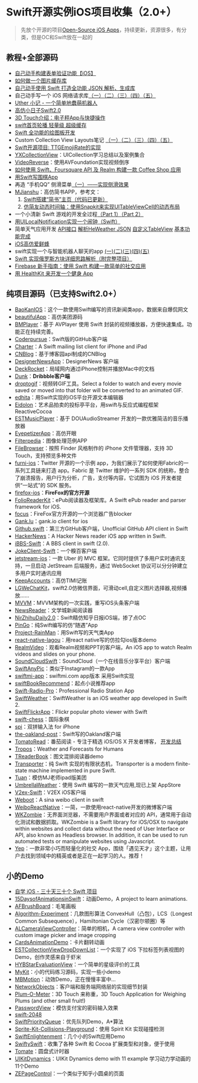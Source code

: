 # Swift开源实例iOS项目收集（2.0+）
> 先放个开源的项目[Open-Source iOS Apps][1]，持续更新，资源很多，有分类，但是OC和Swift放在一起的

## 教程+全部源码
- [自己动手构建表单验证功能【iOS】][2]
- [如何做一个图片缓存库][3]
- [自己动手使用 Swift 打造全功能 JSON 解析、生成库][4]
- 自己动手写一个 iOS 网络请求库[（一）][5][（二）][6][（三）][7][（四）][8][（五）][9]
- [Uther 小记 - 一个简单地蠢萌机器人][10]
- [高仿小日子Swift2.0][11]
- [3D Touch介绍：电子秤App与快捷操作][12]
- [swift首页轮播 轻量级 超级缓存][13]
- [Swift 全功能的绘图板开发][14]
- Custom Collection View Layouts笔记 [（一）][15][（二）][16][（三）][17][（四）][18][（五）][19]
- [Swift开源项目: TTGEmojiRate的实现][20]
- [YXCollectionView][21]：UICollection学习总结以及案例集合
- [VideoReverse][22]：使用AVFoundation实现视频倒序
- [如何使用 Swift、Foursquare API 及 Realm 构建一款 Coffee Shop 应用][23]
- [用Swift写围棋App][24]
- 再造 “手机QQ” 侧滑菜单[（一）——实现侧滑效果][25]
- [MJianshu][26]：高仿简书APP，参考文：
	1. [Swift搭建“简书”主页（代码已更新）][27]
	2. [仿简友动态时间轴：使用Snapkit来实现UITableViewCell的动态布局][28]
- 一个小清新 Swift 游戏的开发全过程[（Part 1）][29][（Part 2）][30]
- [用UILocalNotification实现一个闹钟（Swift）][31]
- 简单天气应用开发 [API接口][32] [解析HeWeather JSON][33] [自定义TableView][34] [基本功能完成][35]
- [iOS高仿爱鲜蜂][36]
- swift实现一个与智能机器人聊天的app [(一)][37][(二)][38][(三)][39][(四)][40][(五)][41]
- [Swift 实现俄罗斯方块详细思路解析（附完整项目）][42]
- [Firebase 新手指南：使用 Swift 构建一款简单的社交应用][43]
- [用 HealthKit 来开发一个健身 App][44]

## 纯项目源码（已支持Swift2.0+）
- [BaoKanIOS][45]：这个一款使用Swift编写的资讯新闻类app，数据来自爆侃网文
- [beautifulApp][46]：高仿美团源码
- [BMPlayer][47]：基于 AVPlayer 使用 Swift 封装的视频播放器，方便快速集成。功能正在持续完善。
- [Coderpursue][48]：Swift版的GitHub客户端
- [Charter][49]：A Swift mailing list client for iPhone and iPad
- [CNBlog][50]：基于博客园api制成的CNBlog
- [DesignerNewsApp][51]：DesignerNews 客户端
- [DeckRocket][52]：局域网内通过iPhone控制并播放Mac中的文档
- [Dunk][53]：**Dribbble客户端**
- [droptogif][54]：视频转GIF工具。Select a folder to watch and every movie saved or moved into that folder will be converted to an animated GIF.
- [edhita][55]：用Swift实现的iOS平台开源文本编辑器
- [Eidolon][56]：艺术品拍卖的投标亭平台，用swift与反应式编程框架 ReactiveCocoa
- [ESTMusicPlayer][57]：基于 DOUAudioStreamer 开发的一款优雅简洁的音乐播放器
- [EyepetizerApp][58]：高仿开眼
- [Filterpedia][59]：图像处理范例APP
- [FileBrowser][60]：按照 Finder 风格制作的 iPhone 文件管理器，支持 3D Touch，支持预览多种文件
- [furni-ios][61]：Twitter 开源的一个示例 app，为我们展示了如何使用Fabric的一系列工具链来打造 app。Fabric 是 Twitter 维护的一系列 SDK 的统称，整合了崩溃报告，用户行为分析，广告，支付等内容，它试图为 iOS 开发者提供“一站式”的 SDK 服务。
- [firefox-ios][62]：**FireFox的官方开源**
- [FolioReaderKit][63]：ePub阅读器及框架库。A Swift ePub reader and parser framework for iOS.
- [focus][64]：FireFox官方开源的一个浏览器广告blocker
- [Gank.lu][65]：gank.io client for ios
- [Github.swift][66]：第三方GitHub客户端，Unofficial GitHub API client in Swift
- [HackerNews][67]：A Hacker News reader iOS app written in Swift.
- [iBBS-Swift][68]：A BBS client in swift (2.0).
- [JokeClient-Swift][69]：一个糗百客户端
- [jetstream-ios][70]：一款 Uber 的 MVC 框架。它同时提供了多用户实时通讯支持，一旦启动 JetStream 后端服务，通过 WebSocket 协议可以分分钟建立多用户实时通讯应用
- [KeepAccounts][71]：高仿TIMI记账
- [LGWeChatKit][72]，swift2.0仿微信界面，可滑动cell,自定义图片选择器,视频播放……
- [MVVM][73]：MVVM架构的一次实践，重写iOS头条客户端
- [NewsReader][74]：文学城新闻阅读器
- [NirZhihuDaily2.0][75]：Swift精仿知乎日报iOS端，掺了点OC
- [PinGo][76]：纯Swift编写的仿“随遇”App
- [Project-RainMan][77]：用Swift写的天气类App
- [react-native-lagou][78]：用react native写的仿拉勾ios版本demo
- [RealmVideo][79]：观看Realm视频和PPT的客户端，An iOS app to watch Realm videos and slides on your phone.
- [SoundCloudSwift][80]：SoundCloud（一个在线音乐分享平台）客户端
- [SwiftAnyPic][81]：类似于Instagram的一款App
- [swiftmi-app][82]：swiftmi.com app版本 采用Swift实现
- [swiftBookRecommend][83]：起点小说推荐app
- [Swift-Radio-Pro][84]：Professional Radio Station App
- [SwiftWeather][85]：SwiftWeather is an iOS weather app developed in Swift 2. 
- [SwiftFlickrApp][86]：Flickr popular photo viewer with Swift 
- [swift-chess][87]：国际象棋
- [spi][88]：双拼输入法 for iPhone
- [the-oakland-post][89]：Swift写的Oakland客户端
- [TomatoRead][90]：番茄阅读 - 专注于精选 iOS/OS X 开发者博客， [开发总结][91]
- [Tropos][92]：Weather and Forecasts for Humans
- [TReaderBook][93]：图文混排阅读器demo
- [Transporter][94]：纯 Swift 实现的有限状态机，Transporter is a modern finite-state machine implemented in pure Swift. 
- [Tuan][95]：模仿MJ老师ipad版美团
- [UmbrellaWeather][96]：使用 Swift 编写的一款天气应用,现已上架 AppStore
- [V2ex-Swift][97]：V2EX iOS客户端
- [Weboot][98]：A sina weibo client in swift
- [WeiboReactNative][99]：一简，一款使用react-native开发的微博客户端
- [WKZombie][100]：无界面浏览器，不需要用户界面或者对应的 API，通常用于自动化测试和数据抓取。WKZombie is a Swift library for iOS/OSX to navigate within websites and collect data without the need of User Interface or API, also known as Headless browser. In addition, it can be used to run automated tests or manipulate websites using Javascript.
- [Yep][101]：一款非常小巧而轻量化的社交 App，围绕「遇见天才」这个主题，让用户去找到领域中的精英或者是正在一起学习的人。推荐！

## 小的Demo
- [自学 iOS - 三十天三十个 Swift 项目][102]
- [15DaysofAnimationsinSwift][103]：动画Demo，A project to learn animations.
- [AFBrushBoard][104]：毛笔画板
- [Algorithm-Experiment][105]：几款图形算法 ConvexHull（凸包），LCS（Longest Common Subsequence），Hamiltonian Cycle（汉密尔顿圈）等
- [ALCameraViewController][106]：简单的相机，A camera view controller with custom image picker and image cropping
- [CardsAnimationDemo][107]：卡片翻转动画
- [ESTCollectionViewDropDownList][108]：一个实现了 iOS 下拉标签列表视图的 Demo，创作灵感来自于虾米
- [HYBStarEvaluationView][109]：一个简单的星级评价的工具
- [MyKit][110]：小的代码练习源码，实现一些小demo
- [MBMotion][111]：动效Demo，正在慢慢丰富中…
- [NetworkObjects][112]：客户端和服务端网络层的实现细节封装
- [Plum-O-Meter][113]：3D Touch 来称重，3D Touch Application for Weighing Plums (and other small fruit!)
- [PasswordView][114]：模仿支付宝的密码输入效果
- [swift-2048][115]
- [SwiftPriorityQueue][116]：优先队列Demo，A\*算法
- [Sprite-Kit-Collisions-Playground][117]：使用 Spirit Kit 实现碰撞检测
- [SwiftEnlightenment][118]：几个小的Swift应用Demo
- [SwiftySwift][119]：收集了各种 Swift 和 Cocoa 扩展类型和对象，便于使用
- [Tomate][120]：圆盘式计时器
- [UIKitDynamics][121]：UIKit Dynamics demo with 11 example 学习动力学动画的11个Demo
- [ZEPageControl][122]：一个类似于知乎小圆桌的页面



[1]:	https://github.com/dkhamsing/open-source-ios-apps
[2]:	https://lvwenhan.com/ios/459.html
[3]:	http://blog.callmewhy.com/2015/05/25/note-about-chun/
[4]:	https://lvwenhan.com/ios/463.html
[5]:	https://lvwenhan.com/ios/454.html
[6]:	https://lvwenhan.com/ios/455.html
[7]:	https://lvwenhan.com/ios/456.html
[8]:	https://lvwenhan.com/ios/457.html
[9]:	https://lvwenhan.com/ios/464.html
[10]:	http://blog.callmewhy.com/2015/08/09/how-to-make-uther/ "Uther 小记 - 一个简单地蠢萌机器人"
[11]:	http://www.jianshu.com/p/bcc297e19a94
[12]:	http://swift.gg/2015/11/19/3d-touch-tutorial/ "3D Touch介绍：电子秤App与快捷操作"
[13]:	http://www.jianshu.com/p/d7bf5fe4d9fa "swift首页轮播 轻量级 超级缓存"
[14]:	http://www.cocoachina.com/swift/20151125/14390.html "Swift 全功能的绘图板开发"
[15]:	http://chengway.in/custom-collection-view-layouts/ "Custom Collection View Layouts（一）"
[16]:	http://chengway.in/custom-collection-view-layouts-er/ "Custom Collection View Layouts（二）"
[17]:	http://chengway.in/custom-collection-view-layouts-san/ "Custom Collection View Layouts（三）"
[18]:	http://chengway.in/custom-collection-view-layouts-si/ "Custom Collection View Layouts（四）"
[19]:	http://chengway.in/custom-collection-view-layouts-wu/ "Custom Collection View Layouts（五）"
[20]:	http://tutuge.me/2015/10/25/ttgemojirate-lib/ "Swift开源项目: TTGEmojiRate的实现"
[21]:	https://github.com/yixiangboy/YXCollectionView "YXCollectionView"
[22]:	https://github.com/KayWong/VideoReverse "VideoReverse"
[23]:	http://swift.gg/2015/12/29/foursquare-realm-swift/ "如何使用 Swift、Foursquare API 及 Realm 构建一款 Coffee Shop 应用"
[24]:	http://www.jianshu.com/p/22bab53524d1 "用Swift写围棋App－00序"
[25]:	https://lvwenhan.com/ios/445.html
[26]:	https://github.com/Wl201314/MJianshu "MJianshu"
[27]:	http://www.jianshu.com/p/8035e49ff3a2 "Swift搭建“简书”主页（代码已更新）"
[28]:	http://www.jianshu.com/p/3429ac5a4e4d "仿简友动态时间轴：使用Snapkit来实现UITableViewCell的动态布局"
[29]:	http://vulgur.me/2016/01/23/last-circle-part1/ "一个小清新 Swift 游戏的开发全过程（Part 1）"
[30]:	http://vulgur.me/2016/02/01/last-circle-part2/ "一个小清新 Swift 游戏的开发全过程（Part 2）"
[31]:	http://www.cnblogs.com/Phelthas/p/5169156.html "用UILocalNotification实现一个闹钟（Swift）"
[32]:	http://www.cnblogs.com/fallinDeepSea/p/5186455.html "简单天气应用开发——API接口"
[33]:	http://www.cnblogs.com/fallinDeepSea/p/5186460.html "简单天气应用开发——解析HeWeather JSON"
[34]:	http://www.cnblogs.com/fallinDeepSea/p/5186476.html "简单天气应用开发——自定义TableView"
[35]:	http://www.cnblogs.com/fallinDeepSea/p/5186480.html "简单天气应用开发——基本功能完成"
[36]:	http://www.jianshu.com/p/879f58fe3542 "iOS高仿爱鲜蜂"
[37]:	http://www.jianshu.com/p/1f93e0fec8a5 "swift实现一个与智能机器人聊天的app(一)"
[38]:	http://www.jianshu.com/p/f2488a659688 "swift实现一个与智能机器人聊天的app(二)"
[39]:	http://www.jianshu.com/p/a09ceaebe797 "swift实现一个与智能机器人聊天的app(三)"
[40]:	http://www.jianshu.com/p/91545cde4f8d "swift实现一个与智能机器人聊天的app(四)"
[41]:	http://www.jianshu.com/p/6bf05564fe27 "swift实现一个与智能机器人聊天的app(五)with iOS9"
[42]:	http://www.cnblogs.com/taoxu/p/5482127.html "Swift 实现俄罗斯方块详细思路解析（附完整项目）"
[43]:	http://swift.gg/2016/05/12/introduction-to-firebase-building-a-simple-social-app-in-swift/ "Firebase 新手指南：使用 Swift 构建一款简单的社交应用"
[44]:	http://swift.gg/2016/05/13/healthkit-introduction/ "用 HealthKit 来开发一个健身 App"
[45]:	https://github.com/6ag/BaoKanIOS "BaoKanIOS"
[46]:	https://github.com/lyimin/beautifulApp "beautifulApp"
[47]:	https://github.com/BrikerMan/BMPlayer "BMPlayer"
[48]:	https://github.com/wenghengcong/Coderpursue "Coderpursue"
[49]:	https://github.com/matthewpalmer/Charter "Charter"
[50]:	https://github.com/samAroundGitHub/CNBlog "CNBlog"
[51]:	https://github.com/MengTo/DesignerNewsApp "DesignerNewsApp"
[52]:	https://github.com/jpsim/DeckRocket "DeckRocket"
[53]:	https://github.com/naoyashiga/Dunk "Dunk"
[54]:	https://github.com/mortenjust/droptogif "droptogif"
[55]:	https://github.com/tnantoka/edhita "edhita"
[56]:	https://github.com/artsy/eidolon "Eidolon"
[57]:	https://github.com/Aufree/ESTMusicPlayer "ESTMusicPlayer"
[58]:	https://github.com/lyimin/EyepetizerApp "EyepetizerApp"
[59]:	https://github.com/FlexMonkey/Filterpedia "Filterpedia"
[60]:	https://github.com/marmelroy/FileBrowser "FileBrowser"
[61]:	https://github.com/twitterdev/furni-ios "furni-ios"
[62]:	https://github.com/mozilla/firefox-ios "firefox-ios"
[63]:	https://github.com/FolioReader/FolioReaderKit "FolioReaderKit"
[64]:	https://github.com/mozilla/focus "focus"
[65]:	https://github.com/Panl/Gank.lu "Gank.lu"
[66]:	https://github.com/onmyway133/Github.swift "Github.swift"
[67]:	https://github.com/amitburst/HackerNews "HackerNews"
[68]:	https://github.com/iAugux/iBBS-Swift "iBBS-Swift"
[69]:	https://github.com/YANGReal/JokeClient-Swift "JokeClient-Swift"
[70]:	https://github.com/uber/jetstream-ios "jetstream-ios"
[71]:	https://github.com/Jerrylingit/KeepAccounts "KeepAccounts"
[72]:	https://github.com/jamy0801/LGWeChatKit
[73]:	https://github.com/shenAlexy/MVVM "MVVM"
[74]:	https://github.com/conanwhf/NewsReader "NewsReader"
[75]:	https://github.com/zpz1237/NirZhihuDaily2.0 "NirZhihuDaily2.0"
[76]:	https://github.com/gaowanli/PinGo "PinGo"
[77]:	https://github.com/Mav3r1ck/Project-RainMan "Project-RainMan"
[78]:	https://github.com/heruijun/react-native-lagou "react-native-lagou"
[79]:	https://github.com/BalestraPatrick/RealmVideo "RealmVideo"
[80]:	https://github.com/pepibumur/SoundCloudSwift "SoundCloudSwift"
[81]:	https://github.com/kwkhaw/SwiftAnyPic "SwiftAnyPic"
[82]:	https://github.com/feiin/swiftmi-app "swiftmi-app"
[83]:	https://github.com/bravekingzhang/swiftBookRecommend "swiftBookRecommend"
[84]:	https://github.com/swiftcodex/Swift-Radio-Pro "Swift-Radio-Pro"
[85]:	https://github.com/JakeLin/SwiftWeather "SwiftWeather"
[86]:	https://github.com/synboo/SwiftFlickrApp "SwiftFlickrApp"
[87]:	https://github.com/JackBCousineau/swift-chess "swift-chess"
[88]:	https://github.com/guoc/spi "spi"
[89]:	https://github.com/aclissold/The-Oakland-Post "the-oakland-post"
[90]:	https://github.com/everettjf/TomatoRead "TomatoRead"
[91]:	https://everettjf.github.io/2016/05/13/how-to-write-a-simple-feed-reader "开发总结"
[92]:	https://github.com/thoughtbot/Tropos "Tropos"
[93]:	https://github.com/12207480/TReaderBook "TReaderBook"
[94]:	https://github.com/DenHeadless/Transporter "Transporter"
[95]:	https://github.com/aiqiuqiu/Tuan "Tuan"
[96]:	https://github.com/ZeroJian/UmbrellaWeather "UmbrellaWeather"
[97]:	https://github.com/Finb/V2ex-Swift "V2ex-Swift"
[98]:	https://github.com/iAugux/Weboot "Weboot"
[99]:	https://github.com/SFantasy/WeiboReactNative "WeiboReactNative"
[100]:	https://github.com/mkoehnke/WKZombie
[101]:	https://github.com/CatchChat/Yep "Yep"
[102]:	http://www.jianshu.com/p/52032bc4cbe4 "自学 iOS - 三十天三十个 Swift 项目"
[103]:	https://github.com/larrynatalicio/15DaysofAnimationsinSwift "15DaysofAnimationsinSwift"
[104]:	https://github.com/AfryMask/AFBrushBoard "AFBrushBoard"
[105]:	https://github.com/yulingtianxia/Algorithm-Experiment "Algorithm-Experiment"
[106]:	https://github.com/AlexLittlejohn/ALCameraViewController "ALCameraViewController"
[107]:	https://github.com/adow/CardsAnimationDemo "CardsAnimationDemo"
[108]:	https://github.com/Aufree/ESTCollectionViewDropDownList "ESTCollectionViewDropDownList"
[109]:	https://github.com/Hunter-HYB/HYBStarEvaluationView "HYBStarEvaluationView"
[110]:	https://github.com/aquarchitect/MyKit "MyKit"
[111]:	https://github.com/mmoaay/MBMotion "MBMotion"
[112]:	https://github.com/colemancda/NetworkObjects "NetworkObjects"
[113]:	https://github.com/FlexMonkey/Plum-O-Meter "Plum-O-Meter"
[114]:	https://github.com/findM/PasswordView "PasswordView"
[115]:	https://github.com/austinzheng/swift-2048 "swift-2048"
[116]:	https://github.com/davecom/SwiftPriorityQueue "SwiftPriorityQueue"
[117]:	https://github.com/jaredmpayne/Sprite-Kit-Collisions-Playground "Sprite-Kit-Collisions-Playground"
[118]:	https://github.com/drewg233/SwiftEnlightenment "SwiftEnlightenment"
[119]:	https://github.com/adeca/SwiftySwift "SwiftySwift"
[120]:	https://github.com/dasdom/Tomate "Tomate"
[121]:	https://github.com/xiaofei86/UIKitDynamics "UIKitDynamics"
[122]:	https://github.com/Lafree317/ZEPageControl "ZEPageControl"